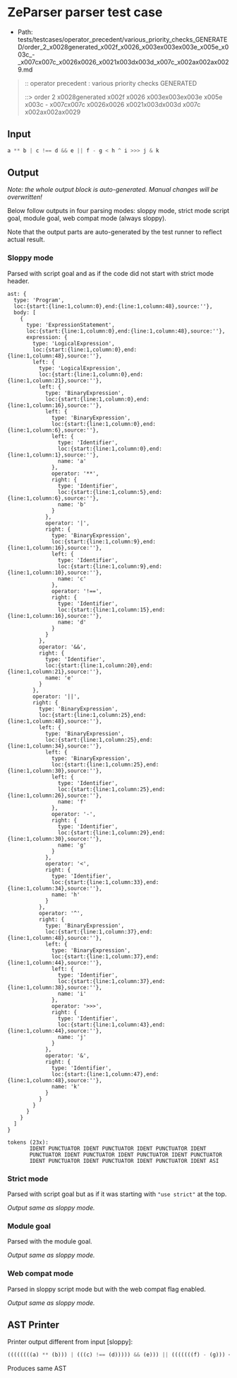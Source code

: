 # ZeParser parser test case

- Path: tests/testcases/operator_precedent/various_priority_checks_GENERATED/order_2_x0028generated_x002f_x0026_x003ex003ex003e_x005e_x003c_-_x007cx007c_x0026x0026_x0021x003dx003d_x007c_x002ax002ax0029.md

> :: operator precedent : various priority checks GENERATED
>
> ::> order 2 x0028generated x002f x0026 x003ex003ex003e x005e x003c - x007cx007c x0026x0026 x0021x003dx003d x007c x002ax002ax0029

## Input

`````js
a ** b | c !== d && e || f - g < h ^ i >>> j & k
`````

## Output

_Note: the whole output block is auto-generated. Manual changes will be overwritten!_

Below follow outputs in four parsing modes: sloppy mode, strict mode script goal, module goal, web compat mode (always sloppy).

Note that the output parts are auto-generated by the test runner to reflect actual result.

### Sloppy mode

Parsed with script goal and as if the code did not start with strict mode header.

`````
ast: {
  type: 'Program',
  loc:{start:{line:1,column:0},end:{line:1,column:48},source:''},
  body: [
    {
      type: 'ExpressionStatement',
      loc:{start:{line:1,column:0},end:{line:1,column:48},source:''},
      expression: {
        type: 'LogicalExpression',
        loc:{start:{line:1,column:0},end:{line:1,column:48},source:''},
        left: {
          type: 'LogicalExpression',
          loc:{start:{line:1,column:0},end:{line:1,column:21},source:''},
          left: {
            type: 'BinaryExpression',
            loc:{start:{line:1,column:0},end:{line:1,column:16},source:''},
            left: {
              type: 'BinaryExpression',
              loc:{start:{line:1,column:0},end:{line:1,column:6},source:''},
              left: {
                type: 'Identifier',
                loc:{start:{line:1,column:0},end:{line:1,column:1},source:''},
                name: 'a'
              },
              operator: '**',
              right: {
                type: 'Identifier',
                loc:{start:{line:1,column:5},end:{line:1,column:6},source:''},
                name: 'b'
              }
            },
            operator: '|',
            right: {
              type: 'BinaryExpression',
              loc:{start:{line:1,column:9},end:{line:1,column:16},source:''},
              left: {
                type: 'Identifier',
                loc:{start:{line:1,column:9},end:{line:1,column:10},source:''},
                name: 'c'
              },
              operator: '!==',
              right: {
                type: 'Identifier',
                loc:{start:{line:1,column:15},end:{line:1,column:16},source:''},
                name: 'd'
              }
            }
          },
          operator: '&&',
          right: {
            type: 'Identifier',
            loc:{start:{line:1,column:20},end:{line:1,column:21},source:''},
            name: 'e'
          }
        },
        operator: '||',
        right: {
          type: 'BinaryExpression',
          loc:{start:{line:1,column:25},end:{line:1,column:48},source:''},
          left: {
            type: 'BinaryExpression',
            loc:{start:{line:1,column:25},end:{line:1,column:34},source:''},
            left: {
              type: 'BinaryExpression',
              loc:{start:{line:1,column:25},end:{line:1,column:30},source:''},
              left: {
                type: 'Identifier',
                loc:{start:{line:1,column:25},end:{line:1,column:26},source:''},
                name: 'f'
              },
              operator: '-',
              right: {
                type: 'Identifier',
                loc:{start:{line:1,column:29},end:{line:1,column:30},source:''},
                name: 'g'
              }
            },
            operator: '<',
            right: {
              type: 'Identifier',
              loc:{start:{line:1,column:33},end:{line:1,column:34},source:''},
              name: 'h'
            }
          },
          operator: '^',
          right: {
            type: 'BinaryExpression',
            loc:{start:{line:1,column:37},end:{line:1,column:48},source:''},
            left: {
              type: 'BinaryExpression',
              loc:{start:{line:1,column:37},end:{line:1,column:44},source:''},
              left: {
                type: 'Identifier',
                loc:{start:{line:1,column:37},end:{line:1,column:38},source:''},
                name: 'i'
              },
              operator: '>>>',
              right: {
                type: 'Identifier',
                loc:{start:{line:1,column:43},end:{line:1,column:44},source:''},
                name: 'j'
              }
            },
            operator: '&',
            right: {
              type: 'Identifier',
              loc:{start:{line:1,column:47},end:{line:1,column:48},source:''},
              name: 'k'
            }
          }
        }
      }
    }
  ]
}

tokens (23x):
       IDENT PUNCTUATOR IDENT PUNCTUATOR IDENT PUNCTUATOR IDENT
       PUNCTUATOR IDENT PUNCTUATOR IDENT PUNCTUATOR IDENT PUNCTUATOR
       IDENT PUNCTUATOR IDENT PUNCTUATOR IDENT PUNCTUATOR IDENT ASI
`````

### Strict mode

Parsed with script goal but as if it was starting with `"use strict"` at the top.

_Output same as sloppy mode._

### Module goal

Parsed with the module goal.

_Output same as sloppy mode._

### Web compat mode

Parsed in sloppy script mode but with the web compat flag enabled.

_Output same as sloppy mode._

## AST Printer

Printer output different from input [sloppy]:

````js
((((((((a) ** (b))) | (((c) !== (d))))) && (e))) || (((((((f) - (g))) < (h))) ^ (((((i) >>> (j))) & (k))))));
````

Produces same AST

